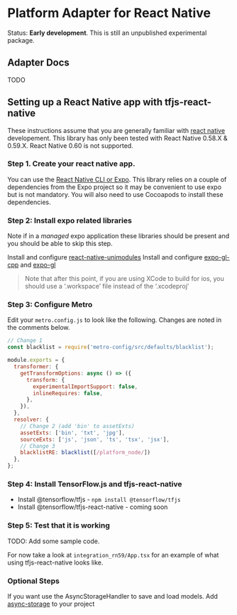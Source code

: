 # Platform Adapter for React Native

Status: __Early development__. This is still an unpublished experimental package.

## Adapter Docs

TODO

## Setting up a React Native app with tfjs-react-native

These instructions assume that you are generally familiar with [react native](https://facebook.github.io/react-native/) developement. This library has only been tested with React Native 0.58.X & 0.59.X. React Native 0.60 is not supported.

### Step 1. Create your react native app.

You can use the [React Native CLI or Expo](https://facebook.github.io/react-native/docs/getting-started). This library relies on a couple of dependencies from the Expo project so it may be convenient to use expo but is not mandatory. You will also need to use Cocoapods to install these dependencies.

### Step 2: Install expo related libraries

Note if in a _managed_ expo application these libraries should be present and you should be able to skip this step.

Install and configure [react-native-unimodules](https://github.com/unimodules/react-native-unimodules)
Install and configure [expo-gl-cpp](https://github.com/expo/expo/tree/master/packages/expo-gl-cpp) and [expo-gl](https://github.com/expo/expo/tree/master/packages/expo-gl)

> Note that after this point, if you are using XCode to build for ios, you should use a ‘.workspace’ file instead of the ‘.xcodeproj’

### Step 3: Configure Metro

Edit your `metro.config.js` to look like the following. Changes are noted in
the comments below.

```js
// Change 1
const blacklist = require('metro-config/src/defaults/blacklist');

module.exports = {
  transformer: {
    getTransformOptions: async () => ({
      transform: {
        experimentalImportSupport: false,
        inlineRequires: false,
      },
    }),
  },
  resolver: {
    // Change 2 (add 'bin' to assetExts)
    assetExts: ['bin', 'txt', 'jpg'],
    sourceExts: ['js', 'json', 'ts', 'tsx', 'jsx'],
    // Change 3
    blacklistRE: blacklist([/platform_node/])
  },
};
```


### Step 4: Install TensorFlow.js and tfjs-react-native

- Install @tensorflow/tfjs - `npm install @tensorflow/tfjs`
- Install @tensorflow/tfjs-react-native - coming soon

### Step 5: Test that it is working

TODO: Add some sample code.

For now take a look at `integration_rn59/App.tsx` for an example of what using tfjs-react-native looks like.

### Optional Steps

If you want use the AsyncStorageHandler to save and load models. Add [async-storage](https://github.com/react-native-community/async-storage) to your project

